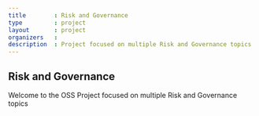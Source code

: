 ```yaml
---
title        : Risk and Governance
type         : project
layout       : project
organizers   :
description  : Project focused on multiple Risk and Governance topics
---
```


## Risk and Governance

Welcome to the OSS Project focused on multiple Risk and Governance topics